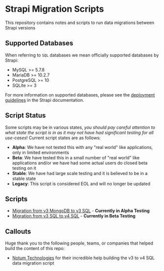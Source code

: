 # Strapi Migration Scripts

This repository contains notes and scripts to run data migrations between Strapi versions

## Supported Databases

When referring to `SQL` databases we mean officially supported databases by Strapi:

- MySQL >= 5.7.8
- MariaDB >= 10.2.7
- PostgreSQL >= 10
- SQLite >= 3

For more information on supported databases, please see the [deployment guidelines](https://docs.strapi.io/developer-docs/latest/setup-deployment-guides/deployment.html#general-guidelines) in the Strapi documentation.

## Script Status

Some scripts may be in various states, *you should pay careful attention to what state the script is in as it may not have had significant testing for all use-cases*! Current script states are as follows:

- **Alpha**: We have not tested this with any "real world" like applications, only in limited environments
- **Beta**: We have tested this in a small number of "real world" like applications and/or we have had some actual users do closed beta testing on it
- **Stable**: We have had large scale testing and it is believed to be in a stable state
- **Legacy**: This script is considered EOL and will no longer be updated

## Scripts

- [Migration from v3 MongoDB to v3 SQL](./v3-mongodb-v3-sql/README.md) - **Currently in Alpha Testing**
- [Migration from v3 SQL to v4 SQL](./v3-sql-v4-sql/README.md) - **Currently in Beta Testing**

## Callouts

Huge thank you to the following people, teams, or companies that helped build the content of this repo:

- [Notum Technologies](https://notum.cz/en/) for their incredible help building the v3 to v4 SQL data migration script
